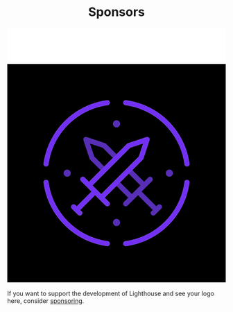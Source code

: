 <div align="center">

# Sponsors

</div>

<div class="showcase">
  <div class="logos">
    <a href="https://www.worksome.com">
      <img src="./worksome.svg" alt="Worksome" title="Worksome - The Home for Your Freelance Workforce">
    </a>
    <a href="https://nightlands.app">
      <img src="./nightlands.png" alt="Nightlands" title="Nightlands - A massive mobile online strategy adventure">
    </a>
  </div>
</div>

If you want to support the development of Lighthouse and see your logo here, consider [sponsoring](https://github.com/sponsors/spawnia).
